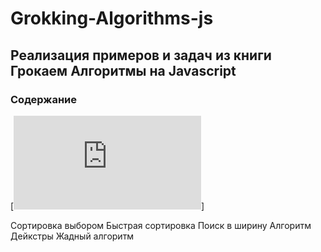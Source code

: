 # Grokking-Algorithms-js

## Реализация примеров и задач из книги Грокаем Алгоритмы на Javascript

### Содержание
[![Бинарный поискт](https://github.com/Oleeesya/Grokking-Algorithms-js/blob/main/binary_search.js)]

Сортировка выбором
Быстрая сортировка
Поиск в ширину
Алгоритм Дейкстры
Жадный алгоритм
